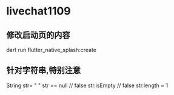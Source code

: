 # livechat1109

## 修改启动页的内容
dart run flutter_native_splash:create

## 针对字符串,特别注意

String str= " "
str == null // false
str.isEmpty // false
str.length = 1 


